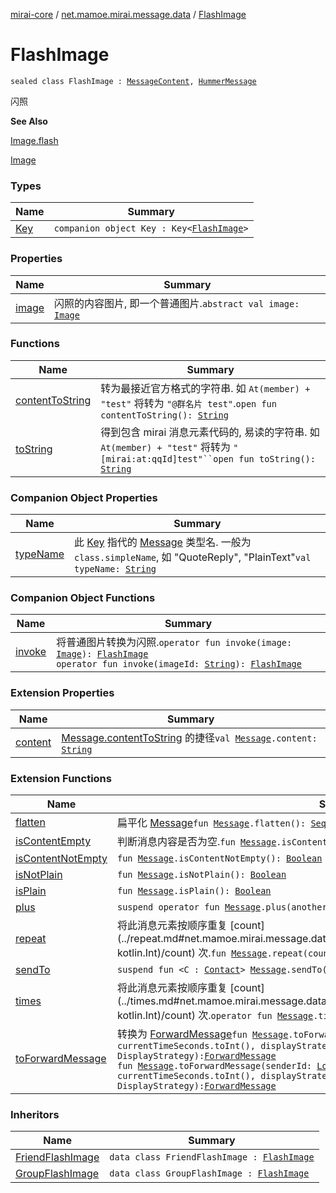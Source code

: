 [mirai-core](../../index.md) / [net.mamoe.mirai.message.data](../index.md) / [FlashImage](./index.md)

# FlashImage

`sealed class FlashImage : `[`MessageContent`](../-message-content.md)`, `[`HummerMessage`](../-hummer-message/index.md)

闪照

**See Also**

[Image.flash](../flash.md)

[Image](../-image/index.md)

### Types

| Name | Summary |
|---|---|
| [Key](-key/index.md) | `companion object Key : Key<`[`FlashImage`](./index.md)`>` |

### Properties

| Name | Summary |
|---|---|
| [image](image.md) | 闪照的内容图片, 即一个普通图片.`abstract val image: `[`Image`](../-image/index.md) |

### Functions

| Name | Summary |
|---|---|
| [contentToString](content-to-string.md) | 转为最接近官方格式的字符串. 如 `At(member) + "test"` 将转为 `"@群名片 test"`.`open fun contentToString(): `[`String`](https://kotlinlang.org/api/latest/jvm/stdlib/kotlin/-string/index.html) |
| [toString](to-string.md) | 得到包含 mirai 消息元素代码的, 易读的字符串. 如 `At(member) + "test"` 将转为 `"[mirai:at:qqId]test"``open fun toString(): `[`String`](https://kotlinlang.org/api/latest/jvm/stdlib/kotlin/-string/index.html) |

### Companion Object Properties

| Name | Summary |
|---|---|
| [typeName](type-name.md) | 此 [Key](../-message/-key/index.md) 指代的 [Message](../-message/index.md) 类型名. 一般为 `class.simpleName`, 如 "QuoteReply", "PlainText"`val typeName: `[`String`](https://kotlinlang.org/api/latest/jvm/stdlib/kotlin/-string/index.html) |

### Companion Object Functions

| Name | Summary |
|---|---|
| [invoke](invoke.md) | 将普通图片转换为闪照.`operator fun invoke(image: `[`Image`](../-image/index.md)`): `[`FlashImage`](./index.md)<br>`operator fun invoke(imageId: `[`String`](https://kotlinlang.org/api/latest/jvm/stdlib/kotlin/-string/index.html)`): `[`FlashImage`](./index.md) |

### Extension Properties

| Name | Summary |
|---|---|
| [content](../content.md) | [Message.contentToString](../-message/content-to-string.md) 的捷径`val `[`Message`](../-message/index.md)`.content: `[`String`](https://kotlinlang.org/api/latest/jvm/stdlib/kotlin/-string/index.html) |

### Extension Functions

| Name | Summary |
|---|---|
| [flatten](../flatten.md) | 扁平化 [Message](../-message/index.md)`fun `[`Message`](../-message/index.md)`.flatten(): `[`Sequence`](https://kotlinlang.org/api/latest/jvm/stdlib/kotlin.sequences/-sequence/index.html)`<`[`SingleMessage`](../-single-message.md)`>` |
| [isContentEmpty](../is-content-empty.md) | 判断消息内容是否为空.`fun `[`Message`](../-message/index.md)`.isContentEmpty(): `[`Boolean`](https://kotlinlang.org/api/latest/jvm/stdlib/kotlin/-boolean/index.html) |
| [isContentNotEmpty](../is-content-not-empty.md) | `fun `[`Message`](../-message/index.md)`.isContentNotEmpty(): `[`Boolean`](https://kotlinlang.org/api/latest/jvm/stdlib/kotlin/-boolean/index.html) |
| [isNotPlain](../is-not-plain.md) | `fun `[`Message`](../-message/index.md)`.isNotPlain(): `[`Boolean`](https://kotlinlang.org/api/latest/jvm/stdlib/kotlin/-boolean/index.html) |
| [isPlain](../is-plain.md) | `fun `[`Message`](../-message/index.md)`.isPlain(): `[`Boolean`](https://kotlinlang.org/api/latest/jvm/stdlib/kotlin/-boolean/index.html) |
| [plus](../plus.md) | `suspend operator fun `[`Message`](../-message/index.md)`.plus(another: Flow<`[`Message`](../-message/index.md)`>): `[`MessageChain`](../-message-chain/index.md) |
| [repeat](../repeat.md) | 将此消息元素按顺序重复 [count](../repeat.md#net.mamoe.mirai.message.data$repeat(net.mamoe.mirai.message.data.Message, kotlin.Int)/count) 次.`fun `[`Message`](../-message/index.md)`.repeat(count: `[`Int`](https://kotlinlang.org/api/latest/jvm/stdlib/kotlin/-int/index.html)`): `[`MessageChain`](../-message-chain/index.md) |
| [sendTo](../send-to.md) | `suspend fun <C : `[`Contact`](../../net.mamoe.mirai.contact/-contact/index.md)`> `[`Message`](../-message/index.md)`.sendTo(contact: C): `[`MessageReceipt`](../../net.mamoe.mirai.message/-message-receipt/index.md)`<C>` |
| [times](../times.md) | 将此消息元素按顺序重复 [count](../times.md#net.mamoe.mirai.message.data$times(net.mamoe.mirai.message.data.Message, kotlin.Int)/count) 次.`operator fun `[`Message`](../-message/index.md)`.times(count: `[`Int`](https://kotlinlang.org/api/latest/jvm/stdlib/kotlin/-int/index.html)`): `[`MessageChain`](../-message-chain/index.md) |
| [toForwardMessage](../to-forward-message.md) | 转换为 [ForwardMessage](../-forward-message/index.md)`fun `[`Message`](../-message/index.md)`.toForwardMessage(sender: `[`User`](../../net.mamoe.mirai.contact/-user/index.md)`, time: `[`Int`](https://kotlinlang.org/api/latest/jvm/stdlib/kotlin/-int/index.html)` = currentTimeSeconds.toInt(), displayStrategy: DisplayStrategy = DisplayStrategy): `[`ForwardMessage`](../-forward-message/index.md)<br>`fun `[`Message`](../-message/index.md)`.toForwardMessage(senderId: `[`Long`](https://kotlinlang.org/api/latest/jvm/stdlib/kotlin/-long/index.html)`, senderName: `[`String`](https://kotlinlang.org/api/latest/jvm/stdlib/kotlin/-string/index.html)`, time: `[`Int`](https://kotlinlang.org/api/latest/jvm/stdlib/kotlin/-int/index.html)` = currentTimeSeconds.toInt(), displayStrategy: DisplayStrategy = DisplayStrategy): `[`ForwardMessage`](../-forward-message/index.md) |

### Inheritors

| Name | Summary |
|---|---|
| [FriendFlashImage](../-friend-flash-image/index.md) | `data class FriendFlashImage : `[`FlashImage`](./index.md) |
| [GroupFlashImage](../-group-flash-image/index.md) | `data class GroupFlashImage : `[`FlashImage`](./index.md) |
